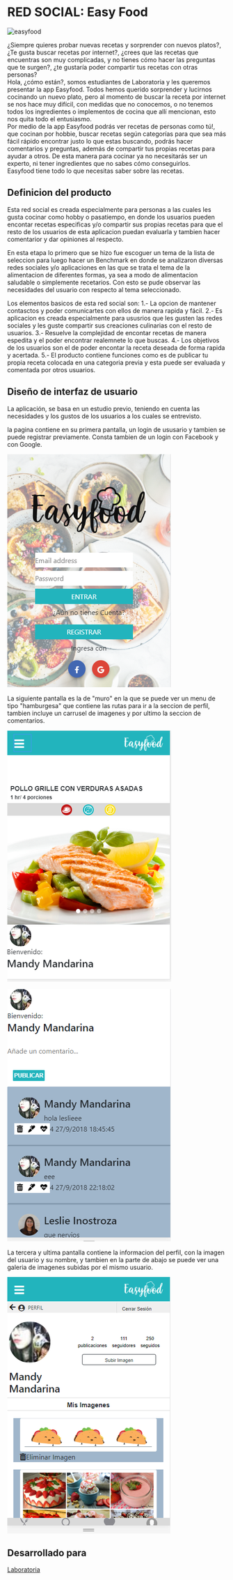 # RED SOCIAL: Easy Food

![easyfood](https://user-images.githubusercontent.com/39274897/47227120-78348e00-d398-11e8-91b1-cdd14161dac7.png)


¿Siempre quieres probar nuevas recetas y sorprender con nuevos platos?, ¿Te gusta buscar recetas por internet?, ¿crees que las recetas que encuentras son muy complicadas, y no tienes cómo hacer las preguntas que te surgen?, ¿te gustaría poder compartir tus recetas  con otras personas?  
Hola, ¿cómo están?, somos estudiantes de Laboratoria y les queremos presentar la app Easyfood. 
Todos hemos querido sorprender y lucirnos cocinando un nuevo plato, pero al momento de buscar la receta por internet se nos hace muy difícil, con medidas que no conocemos, o no tenemos todos los ingredientes o implementos de cocina que allí mencionan, esto nos quita todo el entusiasmo.  
Por medio de la app Easyfood podrás ver recetas de personas como tú!, que cocinan por hobbie, buscar recetas según categorías para que sea más fácil rápido encontrar justo lo que estas buscando, podrás hacer comentarios y preguntas, además de compartir tus propias recetas para ayudar a otros. De esta manera para cocinar ya no necesitarás ser un experto, ni tener ingredientes que no sabes cómo conseguirlos.  
Easyfood tiene todo lo que necesitas saber sobre las recetas.           

## Definicion del producto

Esta red social es creada especialmente para personas a las cuales les gusta cocinar como hobby o pasatiempo, en donde los usuarios pueden encontar recetas especificas y/o compartir sus propias recetas para que el resto de los usuarios de esta aplicacion puedan evaluarla y tambien hacer comentarior y dar opiniones al respecto.

En esta etapa lo primero que se hizo fue escoguer un tema de la lista de seleccion para luego hacer un Benchmark en donde se analizaron diversas redes sociales y/o aplicaciones en las que se trata el tema de la alimentacion de diferentes formas, ya sea a modo de alimentacion saludable o simplemente recetarios. Con esto se pude observar las necesidades del usuario con respecto al tema seleccionado.

Los elementos basicos de esta red social son:
1.- La opcion de mantener contasctos y poder comunicartes con ellos de manera rapida y fácil.
2.- Es aplicacion es creada especialmente para ususrios que les gusten las redes sociales y les guste compartir sus creaciones culinarias con el resto de usuarios.
3.- Resuelve la complejidad de encontar recetas de manera espedita y el poder encontrar realemnete lo que buscas.
4.- Los objetivos de los usuarios son el de poder encontar la receta deseada de forma rapida y acertada.
5.- El producto contiene funciones como es de publicar tu propia receta colocada en una categoria previa y esta puede ser evaluada y comentada por otros usuarios.

## Diseño de interfaz de usuario 

La aplicación, se  basa en un estudio previo, teniendo en cuenta las necesidades y los gustos de los usuarios a los cuales se entrevisto.

la pagina contiene en su primera pantalla, un login de ususario y tambien se puede registrar previamente. Consta tambien de un login con Facebook y con Google.

![replica](/src/assets/img/reg.png)

La siguiente pantalla es la de "muro" en la que se puede ver un menu de tipo "hamburgesa" que contiene las rutas para ir a la seccion de perfil, tambien incluye un carrusel de imagenes y por ultimo la seccion de comentarios.

![replica](/src/assets/img/muro.png)

![replica](/src/assets/img/comentarios.png)

La tercera y ultima pantalla contiene la informacion del perfil, con la imagen del usuario y su nombre, y tambien en la parte de abajo se puede ver una galeria de imagenes subidas por el mismo usuario.

![replica](/src/assets/img/perfil.png)

## Desarrollado para 
[Laboratoria](http://laboratoria.la)